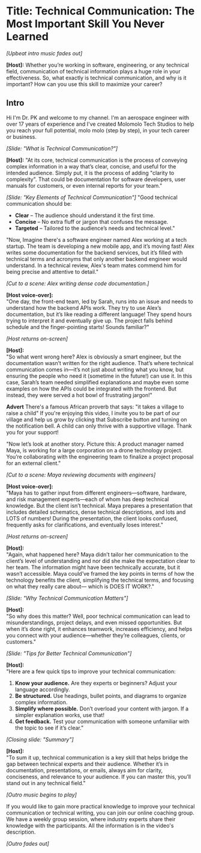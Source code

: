# Title: Technical Communication: The Most Important Skill You Never Learned

*[Upbeat intro music fades out]*

**[Host]:**
Whether you’re working in software, engineering, or any technical field, communication of technical information plays a huge role in your effectiveness. So, what exactly is technical communication, and why is it important? How can you use this skill to maximize your career?

## Intro
Hi I'm Dr. PK and welcome to my channel. I'm an aerospace engineer with over 17 years of experience and I've created Molomolo Tech Studios to help you reach your full potential, molo molo (step by step), in your tech career or business.

*[Slide: "What is Technical Communication?"]*

**[Host]:**
"At its core, technical communication is the process of conveying complex information in a way that’s clear, concise, and useful for the intended audience. Simply put, it is the process of adding "clarity to complexity". That could be documentation for software developers, user manuals for customers, or even internal reports for your team."

*[Slide: "Key Elements of Technical Communication"]*
"Good technical communication should be:
- **Clear** – The audience should understand it the first time.
- **Concise** – No extra fluff or jargon that confuses the message.
- **Targeted** – Tailored to the audience’s needs and technical level."

"Now, Imagine there's a software engineer named Alex working at a tech startup. The team is developing a new mobile app, and it’s moving fast! Alex writes some documentation for the backend services, but it’s filled with technical terms and acronyms that only another backend engineer would understand. In a technical review, Alex's team mates commend him for being precise and attentive to detail."

*[Cut to a scene: Alex writing dense code documentation.]*

**[Host voice-over]:**  
"One day, the front-end team, led by Sarah, runs into an issue and needs to understand how the backend APIs work. They try to use Alex’s documentation, but it’s like reading a different language! They spend hours trying to interpret it and eventually give up. The project falls behind schedule and the finger-pointing starts! Sounds familiar?"

*[Host returns on-screen]*

**[Host]:**  
"So what went wrong here? Alex is obviously a smart engineer, but the documentation wasn’t written for the right audience. That’s where technical communication comes in—it’s not just about writing what you know, but ensuring the people who need it (sometime in the future!) can use it. In this case, Sarah’s team needed simplified explanations and maybe even some examples on how the APIs could be integrated with the frontend. But instead, they were served a hot bowl of frustrating jargon!"

**Advert**
There's a famous African proverb that says: "it takes a village to raise a child" If you're enjoying this video, I invite you to be part of our village and help us grow by clicking that Subscribe button and turning on the notification bell. A child can only thrive with a supportive village. Thank you for your support!

"Now let’s look at another story. Picture this: A product manager named Maya, is working for a large corporation on a drone technology project. You’re collaborating with the engineering team to finalize a project proposal for an external client."

*[Cut to a scene: Maya reviewing documents with engineers]*

**[Host voice-over]:**  
"Maya has to gather input from different engineers—software, hardware, and risk management experts—each of whom has deep technical knowledge. But the client isn’t technical. Maya prepares a presentation that includes detailed schematics, dense technical descriptions, and lots and LOTS of numbers! During the presentation, the client looks confused, frequently asks for clarifications, and eventually loses interest."

*[Host returns on-screen]*

**[Host]:**  
"Again, what happened here? Maya didn’t tailor her communication to the client’s level of understanding and nor did she make the expectation clear to her team. The information might have been technically accurate, but it wasn’t accessible. Maya could’ve framed the key points in terms of how the technology benefits the client, simplifying the technical terms, and focusing on what they really care about— which is DOES IT WORK?."

*[Slide: "Why Technical Communication Matters"]*

**[Host]:**  
"So why does this matter? Well, poor technical communication can lead to misunderstandings, project delays, and even missed opportunities. But when it’s done right, it enhances teamwork, increases efficiency, and helps you connect with your audience—whether they’re colleagues, clients, or customers."

*[Slide: "Tips for Better Technical Communication"]*

**[Host]:**  
"Here are a few quick tips to improve your technical communication:  
1. **Know your audience.** Are they experts or beginners? Adjust your language accordingly.  
2. **Be structured.** Use headings, bullet points, and diagrams to organize complex information.  
3. **Simplify where possible.** Don’t overload your content with jargon. If a simpler explanation works, use that!  
4. **Get feedback.** Test your communication with someone unfamiliar with the topic to see if it’s clear."

*[Closing slide: "Summary"]*

**[Host]:**  
"To sum it up, technical communication is a key skill that helps bridge the gap between technical experts and their audience. Whether it’s in documentation, presentations, or emails, always aim for clarity, conciseness, and relevance to your audience. If you can master this, you’ll stand out in any technical field."

*[Outro music begins to play]* 

If you would like to gain more practical knowledge to improve your technical communication or technical writing, you can join our online coaching group. We have a weekly group session, where industry experts share their knowledge with the participants. All the information is in the video's description. 

*[Outro fades out]*
